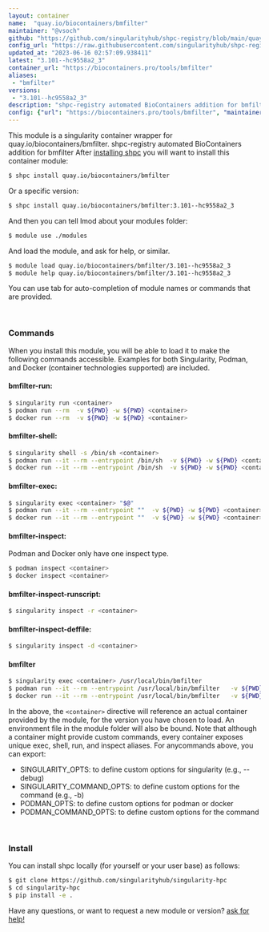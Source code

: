 ```yaml
---
layout: container
name:  "quay.io/biocontainers/bmfilter"
maintainer: "@vsoch"
github: "https://github.com/singularityhub/shpc-registry/blob/main/quay.io/biocontainers/bmfilter/container.yaml"
config_url: "https://raw.githubusercontent.com/singularityhub/shpc-registry/main/quay.io/biocontainers/bmfilter/container.yaml"
updated_at: "2023-06-16 02:57:09.938411"
latest: "3.101--hc9558a2_3"
container_url: "https://biocontainers.pro/tools/bmfilter"
aliases:
 - "bmfilter"
versions:
 - "3.101--hc9558a2_3"
description: "shpc-registry automated BioContainers addition for bmfilter"
config: {"url": "https://biocontainers.pro/tools/bmfilter", "maintainer": "@vsoch", "description": "shpc-registry automated BioContainers addition for bmfilter", "latest": {"3.101--hc9558a2_3": "sha256:c01439297af9a0e35e6843a8b82c3e2854ae283407c9efb8ed44bf17f6e10fee"}, "tags": {"3.101--hc9558a2_3": "sha256:c01439297af9a0e35e6843a8b82c3e2854ae283407c9efb8ed44bf17f6e10fee"}, "docker": "quay.io/biocontainers/bmfilter", "aliases": {"bmfilter": "/usr/local/bin/bmfilter"}}
---
```


This module is a singularity container wrapper for quay.io/biocontainers/bmfilter.
shpc-registry automated BioContainers addition for bmfilter
After [installing shpc](#install) you will want to install this container module:


```bash
$ shpc install quay.io/biocontainers/bmfilter
```

Or a specific version:

```bash
$ shpc install quay.io/biocontainers/bmfilter:3.101--hc9558a2_3
```

And then you can tell lmod about your modules folder:

```bash
$ module use ./modules
```

And load the module, and ask for help, or similar.

```bash
$ module load quay.io/biocontainers/bmfilter/3.101--hc9558a2_3
$ module help quay.io/biocontainers/bmfilter/3.101--hc9558a2_3
```

You can use tab for auto-completion of module names or commands that are provided.

<br>

### Commands

When you install this module, you will be able to load it to make the following commands accessible.
Examples for both Singularity, Podman, and Docker (container technologies supported) are included.

#### bmfilter-run:

```bash
$ singularity run <container>
$ podman run --rm  -v ${PWD} -w ${PWD} <container>
$ docker run --rm  -v ${PWD} -w ${PWD} <container>
```

#### bmfilter-shell:

```bash
$ singularity shell -s /bin/sh <container>
$ podman run --it --rm --entrypoint /bin/sh  -v ${PWD} -w ${PWD} <container>
$ docker run --it --rm --entrypoint /bin/sh  -v ${PWD} -w ${PWD} <container>
```

#### bmfilter-exec:

```bash
$ singularity exec <container> "$@"
$ podman run --it --rm --entrypoint ""  -v ${PWD} -w ${PWD} <container> "$@"
$ docker run --it --rm --entrypoint ""  -v ${PWD} -w ${PWD} <container> "$@"
```

#### bmfilter-inspect:

Podman and Docker only have one inspect type.

```bash
$ podman inspect <container>
$ docker inspect <container>
```

#### bmfilter-inspect-runscript:

```bash
$ singularity inspect -r <container>
```

#### bmfilter-inspect-deffile:

```bash
$ singularity inspect -d <container>
```


#### bmfilter

```bash
$ singularity exec <container> /usr/local/bin/bmfilter
$ podman run --it --rm --entrypoint /usr/local/bin/bmfilter   -v ${PWD} -w ${PWD} <container> -c " $@"
$ docker run --it --rm --entrypoint /usr/local/bin/bmfilter   -v ${PWD} -w ${PWD} <container> -c " $@"
```



In the above, the `<container>` directive will reference an actual container provided
by the module, for the version you have chosen to load. An environment file in the
module folder will also be bound. Note that although a container
might provide custom commands, every container exposes unique exec, shell, run, and
inspect aliases. For anycommands above, you can export:

 - SINGULARITY_OPTS: to define custom options for singularity (e.g., --debug)
 - SINGULARITY_COMMAND_OPTS: to define custom options for the command (e.g., -b)
 - PODMAN_OPTS: to define custom options for podman or docker
 - PODMAN_COMMAND_OPTS: to define custom options for the command

<br>

### Install

You can install shpc locally (for yourself or your user base) as follows:

```bash
$ git clone https://github.com/singularityhub/singularity-hpc
$ cd singularity-hpc
$ pip install -e .
```

Have any questions, or want to request a new module or version? [ask for help!](https://github.com/singularityhub/singularity-hpc/issues)